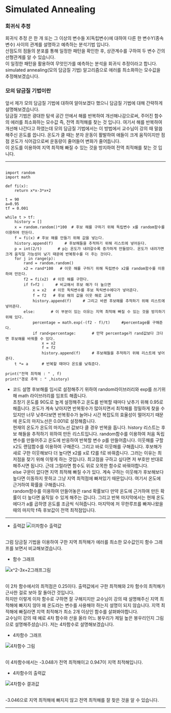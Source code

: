 # Simulated Annealing

### 회귀식 추정
 회귀식 추정 은 한 개 또는 그 이상의 변수들 X(독립변수)에 대하여 다른 한 변수Y(종속변수) 사이의 관계를 설명하고 예측하는 분석기법 입니다.<br>
산점도의 점들의 분포를 통해 일정한 패턴을 확인한 후, 상관계수를 구하여 두 변수 간의 선형관계를 알 수 있습니다.<br>
이 일정한 패턴을 활용하여 무엇인가를 예측하는 분석을 회귀식 추정이라고 합니다.<br>
simulated annealing(모의 담금질 기법) 알고리즘으로 에러를 최소화하는 모수값을 추정해보겠습니다.<br>

### 모의 담금질 기법이란
 앞서 제가 모의 담금질 기법에 대하여 알아보겠다 했으니 담금질 기법에 대해 간략하게 설명해보겠습니다.<br> 담금질 기법은 광대한 탐색 공간 안에서 해를 반복하여 개선해나감으로써, 주어진 함수의 에러를 최소화하는 모수값 즉, 전역 최적해를 찾는 것 입니다. 여기서 해를 반복하여 개선해 나간다고 하였는데 모의 담금질 기법에서는 이 방법에서 교수님이 강의 때 말씀해주신 온도를 씁니다. 온도가 클 때는 분자 운동이 활발하여 애들이 크게 움직이지만 점점 온도가 식어감으로써 운동량이 줄어들어 변화가 줄어듭니다.<br> 이 온도를 이용하여 지역 최적해 빠질 수 있는 것을 방지하여 전역 최적해를 찾는 것 입니다.

* * *
``` 

import random
import math

def fi(x):
    return x*x-3*x+2  

t = 90
a=0.95
tf = 0.001

while t > tf:
    history = []
    x = random.random()*100  # 후보 해를 구하기 위해 독립변수 x를 random함수를 이용하여 만든다.
    f = fi(x) # 후보 해를 만들기 위해 값을 넣는다.
    history.append(f)     # 후보해들을 추적하기 위해 리스트에 넣어둔다.
    p = int(2/t)       # p는 온도가 내려갈수록 증가하게 만들었다. 온도가 내려가면 크게 움직일 가능성이 낮기 때문에 반복횟수를 더 주는 것이다. 
    for j in range(p):   
        rand = random.random()
        x2 = rand*100   # 이웃 해를 구하기 위해 독립변수 x2를 random함수를 이용하여 만든다.
        f2 = fi(x2)  # 이웃 해를 구한다.
        if f>f2 :     # 비교해서 후보 해가 더 높으면 
            x = x2   # 이웃 독릭변수를 후보 독릭변수에다가 넣어준다.
            f = f2   # 후보 해의 값을 이웃 해로 교체
            history.append(f)     # 그리고 바뀐 후보해를 추적하기 위해 리스트에 넣어준다.
        else:       # 이 부분이 있는 이유는 지역 최적해 빠질 수 있는 것을 방지하기 위해 있다.
            percentage = math.exp(-(f2 - f)/t)     #percentage를 구해준다.
            if rand<percentage:       # 만약 percentage가 rand값보다 크다면 후보해를 바꿔줄 수 있다.
                x = x2     
                f = f2    
                history.append(f)     # 후보해들을 추적하기 위해 리스트에 넣어준다.
    t *= a      # 반복할 때마다 온도를 낮춰준다.

print("전역 최적해 : " , f)
print("경로 추적 : " ,history)

```

* 코드 설명
후보해를 임시로 설정해주기 위하여 random라이브러리와 exp를 쓰기위해 math 라이브러리를 임포트 해줍니다.<br> 초창기 온도를 90도로 높게 설정해주고 온도를 반복할 때마다 낮추기 위해 0.95로 해줍니다. 온도가 계속 낮아지면 반복횟수가 많아지면서 최적해를 정밀하게 찾을 수 있지만 너무 낮추다보면 반복횟수가 늘어나 시간 복잡도의 효율성이 떨어지기 때문에 온도의 마지노선은 0.001로 설정해줍니다. <br> 현재의 온도가 온도의 마지노선 값보다 클 경우 반복을 돕니다. history 리스트는 후보 해들을 추적하기 위하여 만든 리스트입니다. random함수를 이용하여 처음 독립변수를 만들어주고 온도에 반응하여 반복할 변수 p를 만들어줍니다. 이웃해를 구할 x2도 랜덤함수를 이용하여 구해준다. 그리고 바로 이웃해를 구해줍니다. 후보해가 새로 구한 이웃해보다 더 높다면 x2를 x로 f2를 f로 바꿔줍니다. 그러는 이유는 최저점을 찾기 위해 이렇게 하는 것입니다. 최고점을 구하고 싶다면 저 부호만 반대로 해주시면 됩니다. 근데 그럴라면 함수도 위로 오목한 함수로 바꿔야합니다.<br> else 구문이 없다면 지역 최적해 빠질 수가 있다. 계속 구하는 이웃해가 후보해보다 높다면 이동하지 못하고 그냥 지역 최적점에 빠져있기 때문입니다. 여기서 온도에 근거하여 확률을 구해줍니다.<br> random함수를 이용하여 만들어놓은 rand 확률보다 만약 온도에 근거하여 만든 확률이 더 높다면 움직일 수 있게 해주는 겁니다. 그리고 반복 마지막에서는 현재 온도에다가 a를 곱하영 온도를 조금씩 식혀줍니다. 마지막에 저 무한루프를 빠져나왔을 때의 마지막 f즉 후보값이 전역 최적점입니다. <br>

* * *
* 출력값
![이차함수 출력값](https://user-images.githubusercontent.com/87864025/174228725-6a771a47-b21a-433d-be36-5915a73ea6b5.PNG)

<br>
그럼 담금질 기법을 이용하여 구한 지역 최적해가 에러를 최소한 모수값인지 함수 그래프를 보면서 비교해보겠습니다.
<br>

* 함수 그래프

![x^2-3x+2그래프그림](https://user-images.githubusercontent.com/87864025/174228955-c6b5f99d-9a14-440d-a58e-0122d8bfa017.png)

<br>
이 2차 함수에서의 최적점은 0.25이다. 출력값에서 구한 최적해와 2차 함수의 최적해가 근사한 걸로 보아 잘 돌아간 것입니다.<br>
하지만 이렇게 이차 함수로 구하면 잘 구해지지만 교수님이 강의 때 설명해주신 지역 최적해에 빠지지 않아 왜 온도라는 변수를 사용해야 하는지 설명이 되지 않습니다. 지역 최적해에 빠질라면 지역 최적해가 최소 2개 이상인 함수를 살펴봐야합니다. <br>
교수님이 강의 때 예로 4차 함수와 산을 올라 어느 봉우리가 제일 높은 봉우리인지 그림으로 설명해주셨습니다. 저는 4차함수로 설명해보겠습니다.

* 4차함수 그래프

![4차함수 그림](https://user-images.githubusercontent.com/87864025/174231647-7418a3bd-94b0-4693-be70-571a99738804.png)

<br>이 4차함수에서는 -3.048가 전역 최적해이고 0.947이 지역 최적해입니다. 

* 4차함수의 출력값

![4차함수 결과값](https://user-images.githubusercontent.com/87864025/174232143-92edce1d-1f8a-4274-962d-e489cad32c34.PNG)

<br> -3.046으로 지역 최적해에 빠지지 않고 전역 최적해를 잘 찾은 것을 알 수 있습니다.

* * *
